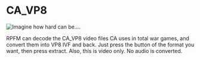 # CA_VP8

![Imagine how hard can be....](./images/image_vp8.png)

RPFM can decode the CA_VP8 video files CA uses in total war games, and convert them into VP8 IVF and back. Just press the button of the format you want, then press extract. Also, this is video only. No audio is converted.
